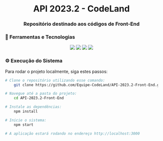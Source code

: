 <br id="inicio">

<h1 align="center">API 2023.2 - CodeLand </h1>
<h3 align="center">Repositório destinado aos códigos de Front-End</h2>

<span id="techtools">
<h3>🧰 Ferramentas e Tecnologias  </h3>
 
<p align="center">
    <img src="https://img.shields.io/badge/Figma-5751D3?style=for-the-badge&logo=figma&logoColor=EDF0F9&color=e60023"/>
    <img src="https://img.shields.io/badge/React-20232A?style=for-the-badge&logo=react&logoColor=white&color=e60023"/>
    <img src="https://img.shields.io/badge/CSS3-1572B6?style=for-the-badge&logo=css3&logoColor=white&color=e60023"/>
    <img src="https://img.shields.io/badge/TypeScript-007ACC?style=for-the-badge&logo=typescript&logoColor=white&color=e60023"/>
</p>
 
<span id="execution">
<h3>⚙️ Execução do Sistema</h3>
<p>Para rodar o projeto localmente, siga estes passos:</p>

```bash
# Clone o repositório utilizando esse comando:
    git clone https://github.com/Equipe-CodeLand/API-2023.2-Front-End.git

# Navegue até a pasta do projeto:
    cd API-2023.2-Front-End

# Instale as dependências:
    npm install

# Inicie o sistema:
    npm start

# A aplicação estará rodando no endereço http://localhost:3000

```

